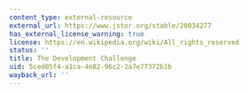 ```yaml
---
content_type: external-resource
external_url: https://www.jstor.org/stable/20034277
has_external_license_warning: true
license: https://en.wikipedia.org/wiki/All_rights_reserved
status: ''
title: The Development Challenge
uid: 5ced05f4-a1ca-4e82-96c2-2a7e77372b1b
wayback_url: ''
---
```

